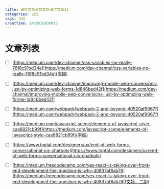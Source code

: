 ```yaml
---
title: 占位文章占位文章占位文章13
categories: 占位
tags: 占位
creatTime: 1483936830013
---
```



# 文章列表

- [ ] [https://medium.com/dev-channel/css-variables-no-really-76f8c91bd34e](https://medium.com/dev-channel/css-variables-no-really-76f8c91bd34e)(高瑞)


- [ ] [https://medium.com/dev-channel/improving-mobile-web-conversions-just-by-optimizing-web-forms-1d846bed42f](https://medium.com/dev-channel/improving-mobile-web-conversions-just-by-optimizing-web-forms-1d846bed42f)


- [ ] [https://medium.com/webpack/webpack-2-and-beyond-40520af9067f](https://medium.com/webpack/webpack-2-and-beyond-40520af9067f)


- [ ] [https://medium.com/javascript-scene/elements-of-javascript-style-caa8821cb99f](https://medium.com/javascript-scene/elements-of-javascript-style-caa8821cb99f)(宇航)

- [ ] [https://www.toptal.com/designers/ux/end-of-web-forms-conversational-uis-chatbots](https://www.toptal.com/designers/ux/end-of-web-forms-conversational-uis-chatbots)

- [ ] [https://medium.freecodecamp.com/yes-react-is-taking-over-front-end-development-the-question-is-why-40837af8ab76](https://medium.freecodecamp.com/yes-react-is-taking-over-front-end-development-the-question-is-why-40837af8ab76)(文婷，二期)